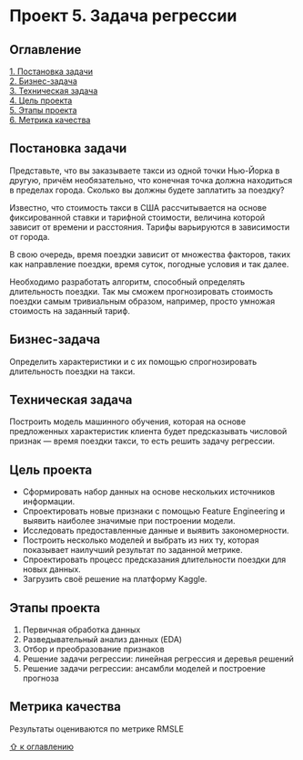 # Проект 5. Задача регрессии

## Оглавление  
[1. Постановка задачи](#Постановка-задачи)  
[2. Бизнес-задача](#Бизнес-задача)  
[3. Техническая задача](#Техническая-задача)  
[4. Цель проекта](#Цель-проекта)  
[5. Этапы проекта](#Этапы-проекта)  
[6. Метрика качества](#Метрика-качества)  


## Постановка задачи
Представьте, что вы заказываете такси из одной точки Нью-Йорка в другую, причём необязательно, что конечная точка должна находиться в пределах города. Сколько вы должны будете заплатить за поездку?

Известно, что стоимость такси в США рассчитывается на основе фиксированной ставки и тарифной стоимости, величина которой зависит от времени и расстояния. Тарифы варьируются в зависимости от города.

В свою очередь, время поездки зависит от множества факторов, таких как направление поездки, время суток, погодные условия и так далее.

Необходимо разработать алгоритм, способный определять длительность поездки. Так мы сможем прогнозировать стоимость поездки самым тривиальным образом, например, просто умножая стоимость на заданный тариф.

## Бизнес-задача
Определить характеристики и с их помощью спрогнозировать длительность поездки на такси.

## Техническая задача  
Построить модель машинного обучения, которая на основе предложенных характеристик клиента будет предсказывать числовой признак — время поездки такси, то есть решить задачу регрессии.

## Цель проекта
* Сформировать набор данных на основе нескольких источников информации.
* Спроектировать новые признаки с помощью Feature Engineering и выявить наиболее значимые при построении модели.
* Исследовать предоставленные данные и выявить закономерности.
* Построить несколько моделей и выбрать из них ту, которая показывает наилучший результат по заданной метрике.
* Спроектировать процесс предсказания длительности поездки для новых данных.
* Загрузить своё решение на платформу Kaggle.

## Этапы проекта
1. Первичная обработка данных
2. Разведывательный анализ данных (EDA)
3. Отбор и преобразование признаков
4. Решение задачи регрессии: линейная регрессия и деревья решений
5. Решение задачи регрессии: ансамбли моделей и построение прогноза

## Метрика качества
Результаты оцениваются по метрике RMSLE


[&#8679; к оглавлению](#оглавление)